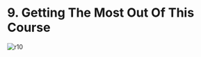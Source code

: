 # 9. Getting The Most Out Of This Course

![r10](https://user-images.githubusercontent.com/50626798/232572164-3315e44c-77ab-4cca-a957-a04d5030b7c2.png)
